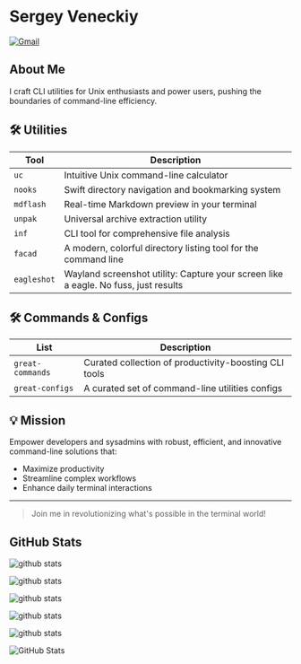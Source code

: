 # Sergey Veneckiy

[![Gmail](https://img.shields.io/badge/Gmail-Email%20Me-blue?logo=gmail)](mailto:s.venetsky@gmail.com)

## About Me

I craft CLI utilities for Unix enthusiasts and power users, pushing the boundaries of command-line efficiency.


## 🛠️ Utilities

| Tool | Description |
|------|-------------|
| `uc` | Intuitive Unix command-line calculator |
| `nooks` | Swift directory navigation and bookmarking system |
| `mdflash` | Real-time Markdown preview in your terminal |
| `unpak` | Universal archive extraction utility |
| `inf` | CLI tool for comprehensive file analysis  |
| `facad` | A modern, colorful directory listing tool for the command line  |
| `eagleshot` | Wayland screenshot utility: Capture your screen like a eagle. No fuss, just results |

## 🛠️ Commands & Configs
| List        | Description |
|-------------|-------------|
| `great-commands` | Curated collection of productivity-boosting CLI tools |
| `great-configs`  | A curated set of command-line utilities configs |



## 💡 Mission

Empower developers and sysadmins with robust, efficient, and innovative command-line solutions that:

- Maximize productivity
- Streamline complex workflows
- Enhance daily terminal interactions

---

> Join me in revolutionizing what's possible in the terminal world!


## GitHub Stats

![github stats](https://github-readme-stats.vercel.app/api?username=yellow-footed-honeyguide&show_icons=true&count_private=true&hide_title=true)

![github stats](https://github-readme-stats.vercel.app/api?username=yellow-footed-honeyguide&show_icons=true&count_private=true&hide_title=false&theme=radical&bg_color=0D1117&hide_border=true&include_all_commits=true&custom_title=My%20GitHub%20Stats&line_height=29&text_color=ffffff&icon_color=ff3860&title_color=ff3860)


![github stats](https://github-readme-stats.vercel.app/api?username=yellow-footed-honeyguide&show_icons=true&count_private=true&hide_title=false&theme=default&hide_border=false&include_all_commits=true&custom_title=GitHub%20Insights&card_width=400&line_height=24&ring_color=ff3860&text_bold=true&rank_icon=github)


![github stats](https://github-readme-stats.vercel.app/api?username=yellow-footed-honeyguide&show_icons=true&count_private=true&hide_title=true&theme=tokyonight&hide_border=true&include_all_commits=true&hide=contribs,issues&custom_title=GitHub%20Overview&layout=compact&card_width=300&line_height=20)


![github stats](https://github-readme-stats.vercel.app/api?username=yellow-footed-honeyguide&show_icons=true&count_private=true&hide_title=false&theme=transparent&bg_color=163852&title_color=f5b836&text_color=ffffff&icon_color=f5b836&border_color=f5b836&hide_border=false&include_all_commits=true&custom_title=My%20GitHub%20Activity)


![GitHub Stats](https://github-readme-stats.vercel.app/api?username=yellow-footed-honeyguide&show_icons=true&count_private=true&hide_title=false&theme=default&bg_color=ffffff&title_color=163852&text_color=163852&icon_color=f5b836&border_color=163852&border_radius=10&custom_title=My%20GitHub%20Snapshot&card_width=495&line_height=30&ring_color=f5b836&show_owner=true)

